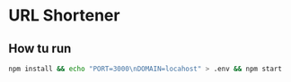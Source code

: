 # URL Shortener

## How tu run

```sh
npm install && echo "PORT=3000\nDOMAIN=locahost" > .env && npm start
```
